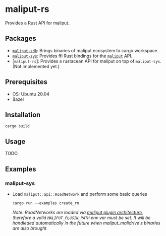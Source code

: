 # maliput-rs

Provides a Rust API for maliput.

## Packages

* [`maliput-sdk`](./maliput-sdk/): Brings binaries of maliput ecosystem to cargo workspace.
* [`maliput-sys`](./maliput-sys/): Provides ffi Rust bindings for the [`maliput`](https://github.com/maliput/maliput) API.
* [`maliput-rs`]: Provides a rustacean API for maliput on top of `maliput-sys`. (Not implemented yet.)

## Prerequisites

* OS: Ubuntu 20.04
* Bazel

## Installation


```
cargo build
```


## Usage

TODO

## Examples

### maliput-sys
 - Load `maliput::api::RoadNetwork` and perform some basic queries
    ```
    cargo run --examples create_rn
    ```

    _Note: RoadNetworks are loaded via [maliput plugin architecture](https://maliput.readthedocs.io/en/latest/html/deps/maliput/html/maliput_plugin_architecture.html), therefore a valid `MALIPUT_PLUGIN_PATH` env var must be set. It will be handleded automatically in the future when maliput_malidrive's binaries are also brought._
